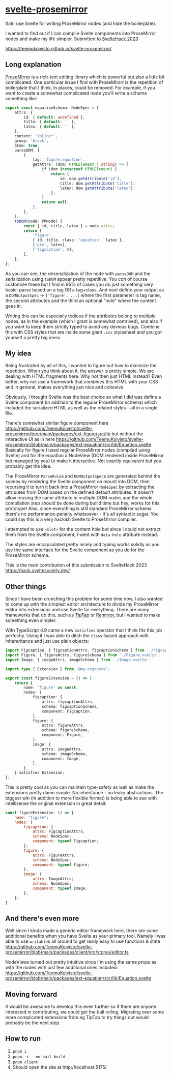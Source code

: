 # [svelte-prosemirror](https://github.com/teemukoivisto/svelte-prosemirror)

tl:dr; use Svelte for writing ProseMirror nodes (and hide the boilerplate).

I wanted to find out if I can compile Svelte components into ProseMirror nodes and make my life simpler. Submitted to [SvelteHack 2023](https://hack.sveltesociety.dev/)

https://teemukoivisto.github.io/svelte-prosemirror/

## Long explanation

[ProseMirror](prosemirror.net) is a rich-text editing library which is powerful but also a little bit complicated. One particular issue I find with ProseMirorr is the repetition of boilerplate that I think, in places, could be removed. For example, if you want to create a somewhat complicated node you'll write a schema something like:

```ts
export const equationSchema: NodeSpec = {
	attrs: {
		id: { default: undefined },
		title: { default: '' },
		latex: { default: '' },
	},
	content: 'inline*',
	group: 'block',
	atom: true,
	parseDOM: [
		{
			tag: 'figure.equation',
			getAttrs: (dom: HTMLElement | string) => {
				if (dom instanceof HTMLElement) {
					return {
						id: dom.getAttribute('id'),
						title: dom.getAttribute('title'),
						latex: dom.getAttribute('latex'),
					};
				}
				return null;
			},
		},
	],
	toDOM(node: PMNode) {
		const { id, title, latex } = node.attrs;
		return [
			'figure',
			{ id, title, class: 'equation', latex },
			['pre', latex],
			['figcaption', 0],
		];
	},
};
```

As you can see, the deserialization of the node with `parseDOM` and the serialization using `toDOM` appear pretty repetitive. You _can_ of course customize these but I find in 95% of cases you do just something very basic: parse based on a tag OR a tag+class. And next define your output as a `DOMOutputSpec` -> `['figure', ...]` where the first parameter is tag name, the second attributes and the third an optional "hole" where the content goes in.

Writing this can be especially tedious if the attributes belong to multiple nodes, as in the example (which I grant is somewhat contrived), and also if you want to keep them strictly typed to avoid any devious bugs. Combine this with CSS styles that are inside some giant `.css` stylesheet and you got yourself a pretty big mess.

## My idea

Being frustrated by all of this, I wanted to figure out how to minimize the repetition. When you think about it, the answer is pretty simple. We are dealing with HTML fragments here. Why not then just HTML instead? Even better, why not use a framework that _combines_ this HTML with your CSS and in general, makes everything just nice and cohesive.

Obviously, I thought Svelte was the best choice so what I did was define a Svelte component (in addition to the regular ProseMirror schema) which included the serialized HTML as well as the related styles - all in a single file.

There's somewhat similar figure component here https://github.com/TeemuKoivisto/svelte-prosemirror/tree/main/packages/ext-figure/src/lib but without the interactive UI as in here https://github.com/TeemuKoivisto/svelte-prosemirror/blob/main/packages/ext-equation/src/lib/Equation.svelte Basically for figure I used regular ProseMirror nodes (compiled using Svelte) and for the equation a NodeView (DOM rendered inside ProseMirror but managed by you) to make it interactive. Not exactly equivalent but you probably get the idea.

The ProseMirror `ParseRule`s and `DOMOutputSpec`s are generated behind the scenes by rendering the Svelte component on mount into DOM, then recursing it to turn it back into a ProseMirror `NodeSpec` by extracting the attributes from DOM based on the defined default attributes. It doesn't allow reusing the same attribute in multiple DOM nodes and the whole compilation step should be done during builld time but hey, works for this prototype! Also, since everything is still standard ProseMirror schema there's no performance-penalty whatsoever - it's all syntactic sugar. You could say this is a very hackish Svelte to ProseMirror compiler.

I attempted to use `<slot>` for the content hole but since I could not extract them from the Svelte component, I went with `data-hole` attribute instead.

The styles are encapsulated pretty nicely and typing works solidly as you use the same interface for the Svelte component as you do for the ProseMirror schema.

This is the main contribution of this submission to SvelteHack 2023 https://hack.sveltesociety.dev/

## Other things

Since I have been crunching this problem for some time now, I also wanted to come up with the simplest editor architecture to divide my ProseMirror editor into extensions and use Svelte for everything. There are many frameworks that do this, such as [TipTap](https://tiptap.dev/) or [Remirror](https://remirror.io/), but I wanted to make something even simpler.

With TypeScript 4.9 came a new `satisfies` operator that I think fits this job perfectly. Using it I was able to ditch the `class`-based approach with inhereritance and just use plain objects:

```ts
import Figcaption, { figcaptionAttrs, figcaptionSchema } from './Figcaption.svelte';
import Figure, { figureAttrs, figureSchema } from './Figure.svelte';
import Image, { imageAttrs, imageSchema } from './Image.svelte';

import type { Extension } from '@my-org/core';

export const figureExtension = () => {
	return {
		name: 'figure' as const,
		nodes: {
			figcaption: {
				attrs: figcaptionAttrs,
				schema: figcaptionSchema,
				component: Figcaption,
			},
			figure: {
				attrs: figureAttrs,
				schema: figureSchema,
				component: Figure,
			},
			image: {
				attrs: imageAttrs,
				schema: imageSchema,
				component: Image,
			},
		},
	} satisfies Extension;
};
```

This is pretty cool as you can maintain type-safety as well as make the extensions pretty damn simple. No inheritance - no leaky abstractions. The biggest win (in addition to more flexible format) is being able to see with intellisense the original extension in great detail:

```js
const figureExtension: () => {
    name: "figure";
    nodes: {
        figcaption: {
            attrs: FigcaptionAttrs;
            schema: NodeSpec;
            component: typeof Figcaption;
        };
        figure: {
            attrs: FigureAttrs;
            schema: NodeSpec;
            component: typeof Figure;
        };
        image: {
            attrs: ImageAttrs;
            schema: NodeSpec;
            component: typeof Image;
        };
    };
}
```

## And there's even more

Well since I kinda made a generic editor framework here, there are some additional benefits when you have Svelte as your primary tool. Namely I was able to use `writable`s all around to get really easy to use functions & state https://github.com/TeemuKoivisto/svelte-prosemirror/blob/main/packages/client/src/stores/editor.ts

NodeViews turned out pretty intuitive since I'm using the same props as with the nodes with just few additional ones included: https://github.com/TeemuKoivisto/svelte-prosemirror/blob/main/packages/ext-equation/src/lib/Equation.svelte

## Moving forward

It would be awesome to develop this even further so if there are anyone interested in contributing, we could get the ball rolling. Migrating over some more complicated extensions from eg TipTap to try things out would probably be the next step.

## How to run

1. `pnpm i`
2. `pnpm -r --no-bail build`
3. `pnpm client`
4. Should open the site at http://localhost:5175/
